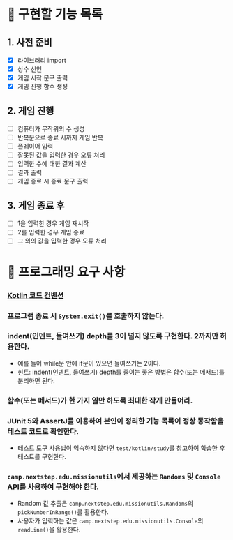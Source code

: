 # 🚀 구현할 기능 목록

## 1. 사전 준비

- [x] 라이브러리 import
- [x] 상수 선언
- [x] 게임 시작 문구 출력
- [x] 게임 진행 함수 생성

## 2. 게임 진행

- [ ] 컴퓨터가 무작위의 수 생성
- [ ] 반복문으로 종료 시까지 게임 반복
- [ ] 플레이어 입력
- [ ] 잘못된 값을 입력한 경우 오류 처리
- [ ] 입력한 수에 대한 결과 계산
- [ ] 결과 출력
- [ ] 게임 종료 시 종료 문구 출력

## 3. 게임 종료 후

- [ ] 1을 입력한 경우 게임 재시작
- [ ] 2를 입력한 경우 게임 종료
- [ ] 그 외의 값을 입력한 경우 오류 처리

# 🚨 프로그래밍 요구 사항

### [Kotlin 코드 컨벤션](https://kotlinlang.org/docs/coding-conventions.html)

### 프로그램 종료 시 `System.exit()`를 호출하지 않는다.

### indent(인덴트, 들여쓰기) depth를 3이 넘지 않도록 구현한다. 2까지만 허용한다.
- 예를 들어 while문 안에 if문이 있으면 들여쓰기는 2이다.
- 힌트: indent(인덴트, 들여쓰기) depth를 줄이는 좋은 방법은 함수(또는 메서드)를 분리하면 된다.

### 함수(또는 메서드)가 한 가지 일만 하도록 최대한 작게 만들어라.

### JUnit 5와 AssertJ를 이용하여 본인이 정리한 기능 목록이 정상 동작함을 테스트 코드로 확인한다.
- 테스트 도구 사용법이 익숙하지 않다면 `test/kotlin/study`를 참고하여 학습한 후 테스트를 구현한다.

### `camp.nextstep.edu.missionutils`에서 제공하는 `Randoms` 및 `Console` API를 사용하여 구현해야 한다.
- Random 값 추출은 `camp.nextstep.edu.missionutils.Randoms`의 `pickNumberInRange()`를 활용한다.
- 사용자가 입력하는 값은 `camp.nextstep.edu.missionutils.Console`의 `readLine()`을 활용한다.

